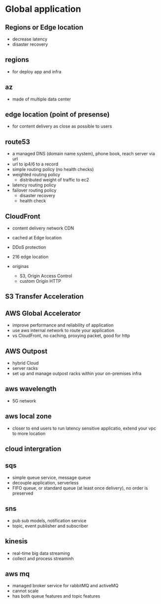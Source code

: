 # Global application

## Regions or Edge location
- decrease latency
- disaster recovery

## regions
- for deploy app and infra

## az
- made of multiple data center

## edge location (point of presense)
- for content delivery as close as possible to users

## route53
- a managed DNS (domain name system), phone book, reach server via url
- url to ip4/6 to a record 
- simple routing policy (no health checks)
- weighted routing policy
    - distributed weight of traffic to ec2 
- latency routing policy
- failover routing policy
    - disaster recovery
    - health check 

## CloudFront
- content delivery network CDN
- cached at Edge location
- DDoS protection
- 216 edge location

- originas
    - S3, Origin Access Control 
    - custom Origin HTTP

## S3 Transfer Acceleration

## AWS Global Accelerator
- improve performance and reliability of application
- use aws internal network to route your application
- vs CloudFront, no caching, proxying packet, good for http

## AWS Outpost
- hybrid Cloud
- server racks
- set up and manage outpost racks within your on-premises infra

## aws wavelength
- 5G network

## aws local zone
- closer to end users to run latency sensitive applicatio, extend your vpc to more location

## cloud intergration

## sqs
- simple queue service, message queue
- decouple application, serverless
- FIFO queue, or standard queue (at least once delivery), no order is preserved

## sns
- pub sub models, notification service
- topic, event publisher and subscriber

## kinesis
- real-time big data streaming
- collect and process streaminh

## aws mq
- managed broker service for rabbitMQ and activeMQ
- cannot scale
- has both queue features and topic features

